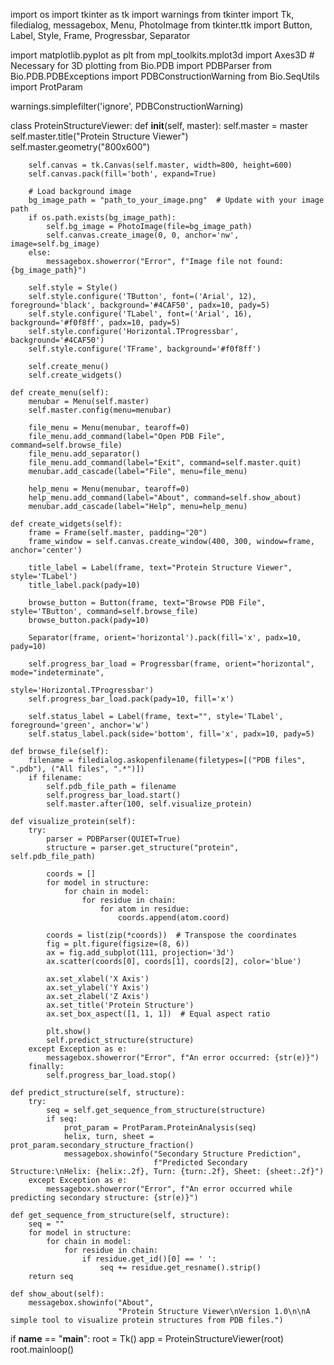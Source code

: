 import os
import tkinter as tk
import warnings
from tkinter import Tk, filedialog, messagebox, Menu, PhotoImage
from tkinter.ttk import Button, Label, Style, Frame, Progressbar, Separator

import matplotlib.pyplot as plt
from mpl_toolkits.mplot3d import Axes3D  # Necessary for 3D plotting
from Bio.PDB import PDBParser
from Bio.PDB.PDBExceptions import PDBConstructionWarning
from Bio.SeqUtils import ProtParam

warnings.simplefilter('ignore', PDBConstructionWarning)


class ProteinStructureViewer:
    def __init__(self, master):
        self.master = master
        self.master.title("Protein Structure Viewer")
        self.master.geometry("800x600")

        self.canvas = tk.Canvas(self.master, width=800, height=600)
        self.canvas.pack(fill='both', expand=True)

        # Load background image
        bg_image_path = "path_to_your_image.png"  # Update with your image path
        if os.path.exists(bg_image_path):
            self.bg_image = PhotoImage(file=bg_image_path)
            self.canvas.create_image(0, 0, anchor='nw', image=self.bg_image)
        else:
            messagebox.showerror("Error", f"Image file not found: {bg_image_path}")

        self.style = Style()
        self.style.configure('TButton', font=('Arial', 12), foreground='black', background='#4CAF50', padx=10, pady=5)
        self.style.configure('TLabel', font=('Arial', 16), background='#f0f8ff', padx=10, pady=5)
        self.style.configure('Horizontal.TProgressbar', background='#4CAF50')
        self.style.configure('TFrame', background='#f0f8ff')

        self.create_menu()
        self.create_widgets()

    def create_menu(self):
        menubar = Menu(self.master)
        self.master.config(menu=menubar)

        file_menu = Menu(menubar, tearoff=0)
        file_menu.add_command(label="Open PDB File", command=self.browse_file)
        file_menu.add_separator()
        file_menu.add_command(label="Exit", command=self.master.quit)
        menubar.add_cascade(label="File", menu=file_menu)

        help_menu = Menu(menubar, tearoff=0)
        help_menu.add_command(label="About", command=self.show_about)
        menubar.add_cascade(label="Help", menu=help_menu)

    def create_widgets(self):
        frame = Frame(self.master, padding="20")
        frame_window = self.canvas.create_window(400, 300, window=frame, anchor='center')

        title_label = Label(frame, text="Protein Structure Viewer", style='TLabel')
        title_label.pack(pady=10)

        browse_button = Button(frame, text="Browse PDB File", style='TButton', command=self.browse_file)
        browse_button.pack(pady=10)

        Separator(frame, orient='horizontal').pack(fill='x', padx=10, pady=10)

        self.progress_bar_load = Progressbar(frame, orient="horizontal", mode="indeterminate",
                                             style='Horizontal.TProgressbar')
        self.progress_bar_load.pack(pady=10, fill='x')

        self.status_label = Label(frame, text="", style='TLabel', foreground='green', anchor='w')
        self.status_label.pack(side='bottom', fill='x', padx=10, pady=5)

    def browse_file(self):
        filename = filedialog.askopenfilename(filetypes=[("PDB files", ".pdb"), ("All files", ".*")])
        if filename:
            self.pdb_file_path = filename
            self.progress_bar_load.start()
            self.master.after(100, self.visualize_protein)

    def visualize_protein(self):
        try:
            parser = PDBParser(QUIET=True)
            structure = parser.get_structure("protein", self.pdb_file_path)

            coords = []
            for model in structure:
                for chain in model:
                    for residue in chain:
                        for atom in residue:
                            coords.append(atom.coord)

            coords = list(zip(*coords))  # Transpose the coordinates
            fig = plt.figure(figsize=(8, 6))
            ax = fig.add_subplot(111, projection='3d')
            ax.scatter(coords[0], coords[1], coords[2], color='blue')

            ax.set_xlabel('X Axis')
            ax.set_ylabel('Y Axis')
            ax.set_zlabel('Z Axis')
            ax.set_title('Protein Structure')
            ax.set_box_aspect([1, 1, 1])  # Equal aspect ratio

            plt.show()
            self.predict_structure(structure)
        except Exception as e:
            messagebox.showerror("Error", f"An error occurred: {str(e)}")
        finally:
            self.progress_bar_load.stop()

    def predict_structure(self, structure):
        try:
            seq = self.get_sequence_from_structure(structure)
            if seq:
                prot_param = ProtParam.ProteinAnalysis(seq)
                helix, turn, sheet = prot_param.secondary_structure_fraction()
                messagebox.showinfo("Secondary Structure Prediction",
                                    f"Predicted Secondary Structure:\nHelix: {helix:.2f}, Turn: {turn:.2f}, Sheet: {sheet:.2f}")
        except Exception as e:
            messagebox.showerror("Error", f"An error occurred while predicting secondary structure: {str(e)}")

    def get_sequence_from_structure(self, structure):
        seq = ""
        for model in structure:
            for chain in model:
                for residue in chain:
                    if residue.get_id()[0] == ' ':
                        seq += residue.get_resname().strip()
        return seq

    def show_about(self):
        messagebox.showinfo("About",
                            "Protein Structure Viewer\nVersion 1.0\n\nA simple tool to visualize protein structures from PDB files.")


if __name__ == "__main__":
    root = Tk()
    app = ProteinStructureViewer(root)
    root.mainloop()
